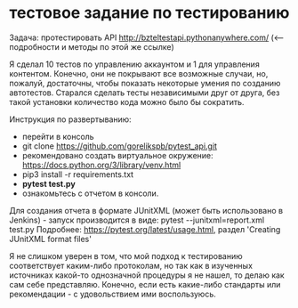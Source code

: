 # тестовое задание по тестированию

Задача: протестировать API http://bzteltestapi.pythonanywhere.com/ (<-- подробности и методы по этой же ссылке)

Я сделал 10 тестов по управлению аккаунтом и 1 для управления контентом. 
Конечно, они не покрывают все возможные случаи, но, пожалуй, достаточны, чтобы показать некоторые умения по созданию автотестов.
Старался сделать тесты независимыми друг от друга, без такой установки количество кода можно было бы сократить. 

Инструкция по развертыванию:
- перейти в консоль
- git clone https://github.com/gorelikspb/pytest_api.git
- рекомендовано создать виртуальное окружение: https://docs.python.org/3/library/venv.html
- pip3 install -r requirements.txt
- **pytest test.py**
- ознакомьтесь с отчетом в консоли. 

Для создания отчета в формате JUnitXML (может быть использовано в Jenkins) - запуск производится в виде:
pytest --junitxml=report.xml test.py 
Подробнее: https://pytest.org/latest/usage.html, раздел 'Creating JUnitXML format files' 

Я не слишком уверен в том, что мой подход к тестированию соответствует каким-либо протоколам, но так как в изученных источниках какой-то однозначной процедуры я не нашел, то делаю как сам себе представляю. Конечно, если есть какие-либо стандарты или рекомендации - с удовольствием ими воспользуюсь.

